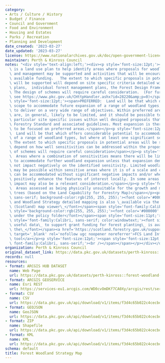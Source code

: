 ```yaml
---
category:
- Arts / Culture / History
- Budget / Finance
- Council and Government
- Food and Environment
- Housing and Estates
- Parks / Recreation
- Planning and Development
date_created: '2023-03-27'
date_updated: '2023-03-27'
license: https://www.nationalarchives.gov.uk/doc/open-government-licence/version/3/
maintainer: Perth & Kinross Council
notes: "<div style='text-align:left;'><div><p style='font-size:12pt;'><span>The Strategy\
  \ is a land use plan to help identify areas where proposals for woodland creation\
  \ and management may be supported and activities that will be encouraged through\
  \ available funding.   The extent to which specific proposals in potential areas\
  \ will be supported will depend on site specific criteria detailed with in action\
  \ plans,  individual forest management plans, the Forest Design Framework etc. \
  \ The design of schemes will require careful consideration.  (For further detail\
  \ see https://www.pkc.gov.uk/CHttpHandler.ashx?id=28220&amp;p=0)</span></p><p style='font-size:12pt;'><span>CLASS:</span></p><p\
  \ style='font-size:12pt;'><span>PREFERRED:  Land will be that which offers the greatest\
  \ scope to accommodate future expansion of a range of woodland types, and hence,\
  \ to deliver on a very wide range of objectives. Within preferred areas sensitivities\
  \ are, in general, likely to be limited, and it should be possible to address any\
  \ particular site specific issues within well designed proposals that meet the UK\
  \ Forestry Standard and associated guidelines. Most expansion is therefore likely\
  \ to be focused on preferred areas.</span></p><p style='font-size:12pt;'><span>POTENTIAL:\
  \  Land will be that which offers considerable potential to accommodate future expansion\
  \ of a range of woodland types, but where at least one significant sensitivity exists.\
  \ The extent to which specific proposals in potential areas will be supported will\
  \ depend on how well sensitivities can be addressed within the proposals. The design\
  \ of schemes will require careful consideration</span></p><p style='font-size:12pt;'><span>SENSITIVE:\
  \  Areas where a combination of sensitivities means there will be limited scope\
  \ to accommodate further woodland expansion unless that expansion demonstrably does\
  \ not impact negatively on the identified sensitivity. Limited woodland expansion\
  \ may be possible within sensitive areas where it is of a scale and character which\
  \ can be accommodated without significant negative impacts and/or where it would\
  \ positively enhance the features of interest locally. In some areas cumulative\
  \ impact may also be a relevant consideration.</span></p><p style='font-size:12pt;'><span>UNSUITABLE:\
  \  Areas assessed as being physically unsuitable for the growth and management of\
  \ trees (based on the Land Capability for Forestry Map)</span></p><p><span style='font-family:Calibri,\
  \ sans-serif; background-color:rgb(255, 255, 255);'><font color='#000000' size='3'>Forest\
  \ and Woodland Strategy detailed mapping is also \_available via the Forestry Commission\
  \ (Scotland) map viewer\_</font></span><span style='font-family:Calibri, sans-serif;'><span\
  \ style='background-color:rgb(255, 255, 255);'><font color='#000000' size='3'>\u2013\
  \ under the policy folder</font></span><span style='font-size:11pt;'>\_</span></span></p><p><span\
  \ style='font-family:Calibri, sans-serif; color:windowtext;'><font size='3'>Additional\
  \ useful data\_ to support grant funding for forest planting\_ is available via\
  \ the\_</font></span><a href='https://scotland.forestry.gov.uk/supporting/grants-and-regulations/land-information-search'\
  \ target='_blank' rel='nofollow ugc noopener noreferrer'>FCS Land Information Search\
  \ tool</a></p><p style='font-size:12pt;'><span style='font-size:12pt;'><span style='font-size:11pt;\
  \ font-family:Calibri, sans-serif;'><br /></span></span></p></div></div>"
organization: Perth & Kinross Council
original_dataset_link: https://data.pkc.gov.uk/datasets/perth-kinross::forest-woodland-strategy-map
records: null
resources:
- format: ARCGIS HUB DATASET
  name: Web Page
  url: https://data.pkc.gov.uk/datasets/perth-kinross::forest-woodland-strategy-map
- format: ARCGIS GEOSERVICE
  name: Esri REST
  url: https://services-eu1.arcgis.com/WD0cvOmDKf7CA0Xy/arcgis/rest/services/Forest_Woodland_Strategy_Map/FeatureServer/4
- format: CSV
  name: CSV
  url: https://data.pkc.gov.uk/api/download/v1/items/f3d4c65b022c4cecbd3b1886d68ed8d6/csv?layers=4
- format: GEOJSON
  name: GeoJSON
  url: https://data.pkc.gov.uk/api/download/v1/items/f3d4c65b022c4cecbd3b1886d68ed8d6/geojson?layers=4
- format: ZIP
  name: Shapefile
  url: https://data.pkc.gov.uk/api/download/v1/items/f3d4c65b022c4cecbd3b1886d68ed8d6/shapefile?layers=4
- format: KML
  name: KML
  url: https://data.pkc.gov.uk/api/download/v1/items/f3d4c65b022c4cecbd3b1886d68ed8d6/kml?layers=4
schema: default
title: Forest Woodland Strategy Map
---
```

